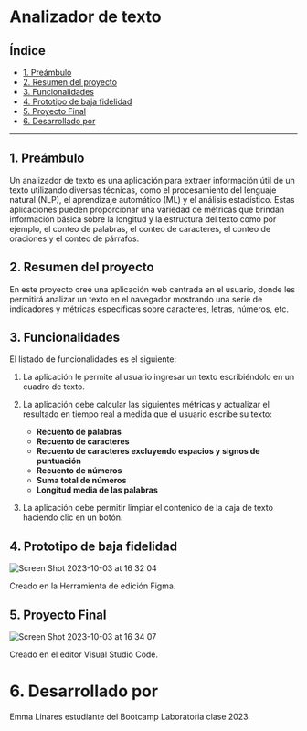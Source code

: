 # Analizador de texto

## Índice

* [1. Preámbulo](#1-preámbulo)
* [2. Resumen del proyecto](#2-resumen-del-proyecto)
* [3. Funcionalidades](#3-funcionalidades)
* [4. Prototipo de baja fidelidad](#4-Prototipo-de-baja-fidelidad)
* [5. Proyecto Final](#5-Proyecto-Final)
* [6. Desarrollado por](#6-Desarrollado-por)
***

## 1. Preámbulo

Un analizador de texto es una aplicación para extraer información útil de un
texto utilizando diversas técnicas, como el procesamiento del lenguaje
natural (NLP), el aprendizaje automático (ML) y el análisis estadístico.
Estas aplicaciones pueden proporcionar una variedad de métricas que brindan
información básica sobre la longitud y la estructura del texto como por
ejemplo, el conteo de palabras, el conteo de caracteres, el conteo de
oraciones y el conteo de párrafos. 

## 2. Resumen del proyecto

En este proyecto creé una aplicación web centrada en el usuario, donde les permitirá analizar un texto en el navegador mostrando una serie de indicadores y
métricas específicas sobre caracteres, letras, números, etc. 

## 3. Funcionalidades

El listado de funcionalidades es el siguiente:

1. La aplicación le permite al usuario ingresar un texto escribiéndolo en un cuadro de texto.

2. La aplicación debe calcular las siguientes métricas y actualizar el
resultado en tiempo real a medida que el usuario escribe su texto:

    - **Recuento de palabras**
    - **Recuento de caracteres**
    - **Recuento de caracteres excluyendo espacios y signos de puntuación**
    - **Recuento de números**
    - **Suma total de números**
    - **Longitud media de las palabras**

3. La aplicación debe permitir limpiar el contenido de la caja de texto haciendo
clic en un botón.

## 4. Prototipo de baja fidelidad
![Screen Shot 2023-10-03 at 16 32 04](https://github.com/Misswtson/DEV012-text-analyzer/assets/76451432/445d4f97-04e1-40f1-b545-81fc2b46f155)

Creado en la Herramienta de edición Figma.

## 5. Proyecto Final
![Screen Shot 2023-10-03 at 16 34 07](https://github.com/Misswtson/DEV012-text-analyzer/assets/76451432/3631ac89-988b-44c3-a92f-d5c36125cb50)

Creado en el editor Visual Studio Code.

# 6. Desarrollado por

Emma Linares estudiante del  Bootcamp Laboratoria clase 2023.
